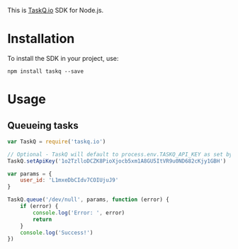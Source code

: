 This is [TaskQ.io](https://taskq.io) SDK for Node.js.

# Installation

To install the SDK in your project, use:

```
npm install taskq --save
```

# Usage

## Queueing tasks

```javascript
var TaskQ = require('taskq.io')

// Optional - TaskQ will default to process.env.TASKQ_API_KEY as set by Heroku 
TaskQ.setApiKey('1o2TzlloDCZK8PioXjocb5xm1A8GU5ItVR9u0ND682cKjy1GBH')

var params = {
	user_id: 'L1mxeDbCIdv7COIUjuJ9'
}

TaskQ.queue('/dev/null', params, function (error) {
	if (error) {
		console.log('Error: ', error)
		return
	}
	console.log('Success!')
})

```

